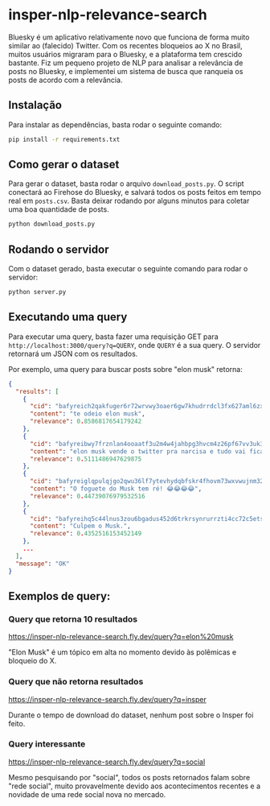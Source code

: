 # insper-nlp-relevance-search

Bluesky é um aplicativo relativamente novo que funciona de forma muito similar ao (falecido) Twitter. Com os recentes bloqueios ao X no Brasil, muitos usuários migraram para o Bluesky, e a plataforma tem crescido bastante. Fiz um pequeno projeto de NLP para analisar a relevância de posts no Bluesky, e implementei um sistema de busca que ranqueia os posts de acordo com a relevância.

## Instalação

Para instalar as dependências, basta rodar o seguinte comando:

```bash
pip install -r requirements.txt
```

## Como gerar o dataset

Para gerar o dataset, basta rodar o arquivo `download_posts.py`. O script conectará ao Firehose do Bluesky, e salvará todos os posts feitos em tempo real em `posts.csv`. Basta deixar rodando por alguns minutos para coletar uma boa quantidade de posts.

````bash
python download_posts.py
````

## Rodando o servidor

Com o dataset gerado, basta executar o seguinte comando para rodar o servidor:

```bash
python server.py
```

## Executando uma query

Para executar uma query, basta fazer uma requisição GET para `http://localhost:3000/query?q=QUERY`, onde `QUERY` é a sua query. O servidor retornará um JSON com os resultados.

Por exemplo, uma query para buscar posts sobre "elon musk" retorna:

```json
{
  "results": [
    {
      "cid": "bafyreich2qakfuger6r72wrvwy3oaer6gw7khudrrdcl3fx627aml6zxqu",
      "content": "te odeio elon musk",
      "relevance": 0.8586817654179242
    },
    {
      "cid": "bafyreibwy7frznlan4ooaatf3u2m4w4jahbpg3hvcm4z26pf67vv3uk3jy",
      "content": "elon musk vende o twitter pra narcisa e tudo vai ficar bem",
      "relevance": 0.5111486947629875
    },
    {
      "cid": "bafyreiglqpulqjgo2qwu36lf7ytevhydqbfskr4fhovm73wxvwujnm32bq",
      "content": "O foguete do Musk tem ré! 😂😂😂😂",
      "relevance": 0.44739076979532516
    },
    {
      "cid": "bafyreihq5c44lnus3zou6bgadus452d6trkrsynrurrzti4cc72c5etsfu",
      "content": "Culpem o Musk.",
      "relevance": 0.4352516153452149
    },
    ...
  ],
  "message": "OK"
}
```

## Exemplos de query:

### Query que retorna 10 resultados
https://insper-nlp-relevance-search.fly.dev/query?q=elon%20musk

"Elon Musk" é um tópico em alta no momento devido às polêmicas e bloqueio do X.

### Query que não retorna resultados
https://insper-nlp-relevance-search.fly.dev/query?q=insper

Durante o tempo de download do dataset, nenhum post sobre o Insper foi feito.

### Query interessante
https://insper-nlp-relevance-search.fly.dev/query?q=social

Mesmo pesquisando por "social", todos os posts retornados falam sobre "rede social", muito provavelmente devido aos acontecimentos recentes e a novidade de uma rede social nova no mercado.

